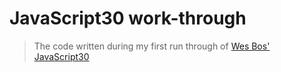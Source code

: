 # JavaScript30 work-through

>The code written during my first run through of [Wes Bos' JavaScript30](https://javascript30.com)

